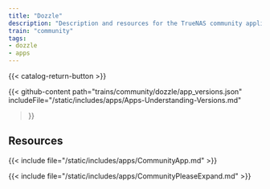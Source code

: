 ```yaml
---
title: "Dozzle"
description: "Description and resources for the TrueNAS community application called Dozzle."
train: "community"
tags:
- dozzle
- apps
---
```


{{< catalog-return-button >}}

{{< github-content 
    path="trains/community/dozzle/app_versions.json"
	includeFile="/static/includes/apps/Apps-Understanding-Versions.md"
>}}

## Resources

{{< include file="/static/includes/apps/CommunityApp.md" >}}

{{< include file="/static/includes/apps/CommunityPleaseExpand.md" >}}

<!--
<div class="docs-sections">

{{< doc-card title="<appname> Deployments" link="/resources/"
descr="How to deploy and configure the <appname> app." >}}

</div>
-->
